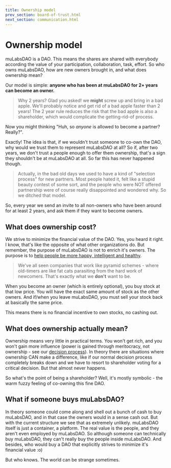 ```yaml
---
title: Ownership model
prev_section: board-of-trust.html
next_section: communication.html
---
```


Ownership model
===============

muLabsDAO is a DAO. This means the shares are shared with everybody according the value of your participation, collaboration, task, effort. So who owns muLabsDAO, how are new owners brought in, and what does ownership mean?

Our model is simple: **anyone who has been at muLabsDAO for 2+ years can become an owner.**

> Why 2 years? Glad you asked! we **might** screw up and bring in a bad apple. We'll probably notice and get rid of a bad apple faster than 2 years! The 2 year rule reduces the risk that the bad apple is also a shareholder, which would complicate the getting-rid-of process.

Now you might thinking "Huh, so *anyone* is allowed to become a partner? Really?".

Exactly! The idea is that, if we wouldn't trust someone to co-own the DAO, why would we trust them to represent muLabsDAO at all? So if, after two years, we don't trust a people enough to offer them ownership, that's a sign they shouldn't be at muLabsDAO at all. So far this has never happened though.

> Actually, in the bad old days we used to have a kind of "selection process" for new partners. Most people hated it, felt like a stupid beauty contest of some sort, and the people who were NOT offered partnership were of course really disappointed and wondered why. So we ditched that model.

So, every year we send an invite to all non-owners who have been around for at least 2 years, and ask them if they want to become owners.

What does ownership cost?
-------------------------

We strive to minimize the financial value of the DAO. Yes, you heard it right. I know, that's like the opposite of what other organizations do. But remember, the purpose of muLabsDAO is not to enrich it's owners. The purpose is to [help people be more happy, intelligent and healthy](what-is-muLabsDAO.html).

> We've all seen companies that work like pyramid schemes - where old-timers are like fat cats parasiting from the hard work of newcomers. That's exactly what we **don't** want to be.

When you become an owner (which is entirely optional), you buy stock at that low price. You will have the exact same amount of stock as the other owners. And if/when you leave muLabsDAO, you must sell your stock back at basically the same price.

This means there is no financial incentive to own stocks, no cashing out.

What does ownership actually mean?
----------------------------------

Ownership means very little in practical terms. You won't get rich, and you won't gain more influence (power is gained through meritocracy, not ownership - see our [decision process](decisions.html)). In theory there are situations where ownership CAN make a difference, like if our normal decision process completely breaks down and we have to resort to shareholder voting for a critical decision. But that almost never happens.

So what's the point of being a shareholder? Well, it's mostly symbolic - the warm fuzzy feeling of co-owning this fine DAO. 

What if someone buys muLabsDAO?
-------------------------------

In theory someone could come along and shell out a bunch of cash to buy muLabsDAO, and in that case the owners would in a sense cash out. But with the current structure we see that as extremely unlikely. muLabsDAO itself is just a container, a platform. The real value is the people, and they aren't even employed by muLabsDAO. So although someone can technically buy muLabsDAO, they can't really buy the people inside muLabsDAO. And besides, who would buy a DAO that explicitly strives to minimize it's financial value :o)

But who knows. The world can be strange sometimes.